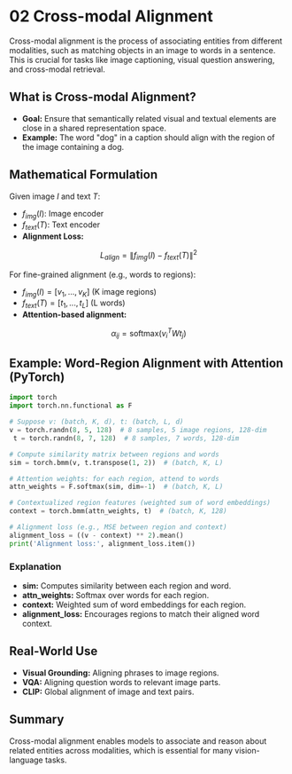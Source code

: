 # 02 Cross-modal Alignment

Cross-modal alignment is the process of associating entities from different modalities, such as matching objects in an image to words in a sentence. This is crucial for tasks like image captioning, visual question answering, and cross-modal retrieval.

## What is Cross-modal Alignment?
- **Goal:** Ensure that semantically related visual and textual elements are close in a shared representation space.
- **Example:** The word "dog" in a caption should align with the region of the image containing a dog.

## Mathematical Formulation
Given image $I$ and text $T$:
- $f_{img}(I)$: Image encoder
- $f_{text}(T)$: Text encoder
- **Alignment Loss:**
```math
L_{align} = \| f_{img}(I) - f_{text}(T) \|^2
```

For fine-grained alignment (e.g., words to regions):
- $f_{img}(I) = [v_1, ..., v_K]$ (K image regions)
- $f_{text}(T) = [t_1, ..., t_L]$ (L words)
- **Attention-based alignment:**
```math
\alpha_{ij} = \text{softmax}(v_i^T W t_j)
```

## Example: Word-Region Alignment with Attention (PyTorch)

```python
import torch
import torch.nn.functional as F

# Suppose v: (batch, K, d), t: (batch, L, d)
v = torch.randn(8, 5, 128)  # 8 samples, 5 image regions, 128-dim
 t = torch.randn(8, 7, 128)  # 8 samples, 7 words, 128-dim

# Compute similarity matrix between regions and words
sim = torch.bmm(v, t.transpose(1, 2))  # (batch, K, L)

# Attention weights: for each region, attend to words
attn_weights = F.softmax(sim, dim=-1)  # (batch, K, L)

# Contextualized region features (weighted sum of word embeddings)
context = torch.bmm(attn_weights, t)  # (batch, K, 128)

# Alignment loss (e.g., MSE between region and context)
alignment_loss = ((v - context) ** 2).mean()
print('Alignment loss:', alignment_loss.item())
```

### Explanation
- **sim:** Computes similarity between each region and word.
- **attn_weights:** Softmax over words for each region.
- **context:** Weighted sum of word embeddings for each region.
- **alignment_loss:** Encourages regions to match their aligned word context.

## Real-World Use
- **Visual Grounding:** Aligning phrases to image regions.
- **VQA:** Aligning question words to relevant image parts.
- **CLIP:** Global alignment of image and text pairs.

## Summary
Cross-modal alignment enables models to associate and reason about related entities across modalities, which is essential for many vision-language tasks. 
